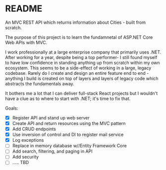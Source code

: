 # README
An MVC REST API which returns information about Cities - built from scratch.

The purpose of this project is to learn the fundamnetal of ASP.NET Core Web APIs with MVC. 

I work professionally at a large enterprise company that primarily uses .NET. After working for a year, despite being a top performer- I still
found myself to have low confidence in standing anything up from scratch within my own ecosystem. This seems to be a side-effect of working in a
large, legacy codebase. Rarely do I create and design an entire feature end to end - anything I build is created on top of layers and layers of legacy
code which abstracts the fundamentals away. 

It bothers me a lot that I can deliver full-stack React projects but I wouldn't have a clue as to where to start with .NET; it's time to fix that.

Goals:
- [x] Register API and stand up web server
- [x] Create API and return resources using the MVC pattern
- [x] Add CRUD endpoints
- [x] Use inversion of control and DI to register mail service
- [x] Log exceptions
- [ ] Replace in memory database w//Entity Framework Core
- [ ] Add search, filtering, and paging in API
- [ ] Add security
- [ ] ..... TBD
